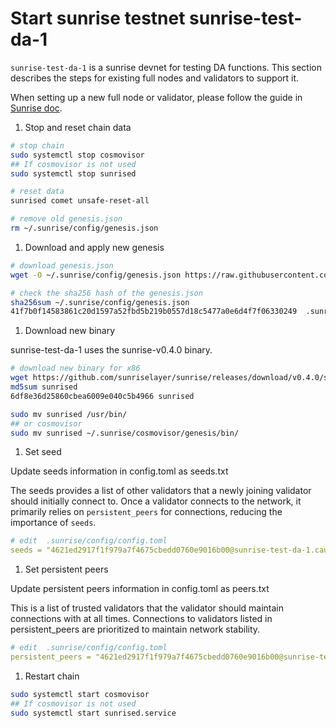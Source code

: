 # Start sunrise testnet sunrise-test-da-1

`sunrise-test-da-1` is a sunrise devnet for testing DA functions. This section describes the steps for existing full nodes and validators to support it.

When setting up a new full node or validator, please follow the guide in [Sunrise doc](https://docs.sunriselayer.io/run-a-sunrise-node/types/consensus).

1. Stop and reset chain data

```bash
# stop chain
sudo systemctl stop cosmovisor
## If cosmovisor is not used
sudo systemctl stop sunrised

# reset data
sunrised comet unsafe-reset-all

# remove old genesis.json
rm ~/.sunrise/config/genesis.json
```

1. Download and apply new genesis

```bash
# download genesis.json 
wget -O ~/.sunrise/config/genesis.json https://raw.githubusercontent.com/sunriselayer/network/main/sunrise-test-da-1/genesis.json

# check the sha256 hash of the genesis.json
sha256sum ~/.sunrise/config/genesis.json
41f7b0f14583861c20d1597a52fbd5b219b0557d18c5477a0e6d4f7f06330249  .sunrise/config/genesis.json
```

1. Download new binary

sunrise-test-da-1 uses the sunrise-v0.4.0 binary.

```bash
# download new binary for x86
wget https://github.com/sunriselayer/sunrise/releases/download/v0.4.0/sunrised
md5sum sunrised
6df8e36d25860cbea6009e040c5b4966 sunrised

sudo mv sunrised /usr/bin/
## or cosmovisor
sudo mv sunrised ~/.sunrise/cosmovisor/genesis/bin/
```

1. Set seed

Update seeds information in config.toml as seeds.txt

The seeds provides a list of other validators that a newly joining validator should initially connect to.
Once a validator connects to the network, it primarily relies on `persistent_peers` for connections, reducing the importance of `seeds`.

```yml
# edit  .sunrise/config/config.toml
seeds = "4621ed2917f1f979a7f4675cbedd0760e9016b00@sunrise-test-da-1.cauchye.net:26656"
```

1. Set persistent peers

Update persistent peers information in config.toml as peers.txt

This is a list of trusted validators that the validator should maintain connections with at all times.
Connections to validators listed in persistent_peers are prioritized to maintain network stability.

```yml
# edit  .sunrise/config/config.toml
persistent_peers = "4621ed2917f1f979a7f4675cbedd0760e9016b00@sunrise-test-da-1.cauchye.net:26656"
```

1. Restart chain

```bash
sudo systemctl start cosmovisor
## If cosmovisor is not used
sudo systemctl start sunrised.service
```
